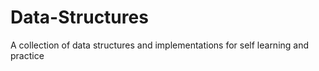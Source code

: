 # Data-Structures
A collection of data structures and implementations for self learning and practice
